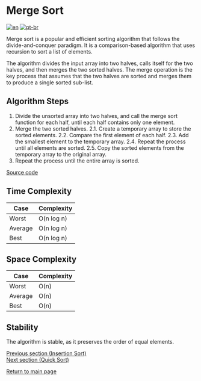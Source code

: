 # Merge Sort

[![en](https://img.shields.io/badge/lang-en-red.svg)](./README.md)
[![pt-br](https://img.shields.io/badge/lang-pt--br-green.svg)](./README.pt-br.md)

Merge sort is a popular and efficient sorting algorithm that follows the divide-and-conquer paradigm. It is a comparison-based algorithm that uses recursion to sort a list of elements.

The algorithm divides the input array into two halves, calls itself for the two halves, and then merges the two sorted halves. The merge operation is the key process that assumes that the two halves are sorted and merges them to produce a single sorted sub-list.

## Algorithm Steps

1. Divide the unsorted array into two halves, and call the merge sort function for each half, until each half contains only one element.
2. Merge the two sorted halves.
   2.1. Create a temporary array to store the sorted elements.
   2.2. Compare the first element of each half.
   2.3. Add the smallest element to the temporary array.
   2.4. Repeat the process until all elements are sorted.
   2.5. Copy the sorted elements from the temporary array to the original array.
3. Repeat the process until the entire array is sorted.

[Source code](./merge-sort.ts)

## Time Complexity

| Case    | Complexity |
| ------- | ---------- |
| Worst   | O(n log n) |
| Average | O(n log n) |
| Best    | O(n log n) |

## Space Complexity

| Case    | Complexity |
| ------- | ---------- |
| Worst   | O(n)       |
| Average | O(n)       |
| Best    | O(n)       |

## Stability

The algorithm is stable, as it preserves the order of equal elements.

[Previous section (Insertion Sort)](../insertion-sort/README.md) \
[Next section (Quick Sort)](../quick-sort/README.md)

[Return to main page](../../../README.md)
